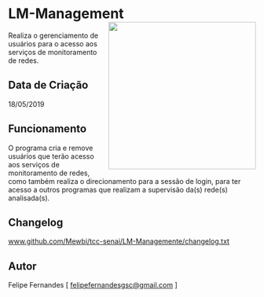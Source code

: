 # LM-Management <img src='https://i.imgur.com/U3lwBVc.png' align='right' height='300'>
Realiza o gerenciamento  de usuários para o acesso aos serviços de monitoramento de redes.

## Data de Criação
18/05/2019

## Funcionamento
O programa cria e remove usuários que terão acesso aos serviços de monitoramento de redes, como
também realiza o direcionamento para a sessão de login, para ter acesso a outros programas que 
realizam a supervisão da(s) rede(s) analisada(s).

## Changelog
www.github.com/Mewbi/tcc-senai/LM-Managemente/changelog.txt

## Autor
Felipe Fernandes [ felipefernandesgsc@gmail.com ]
